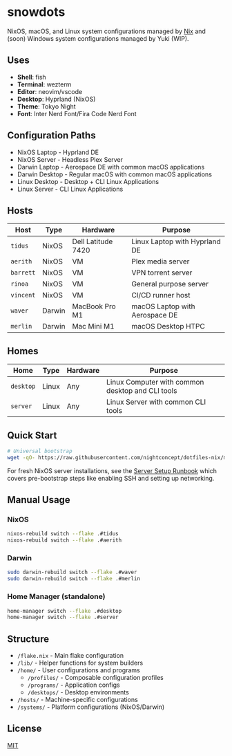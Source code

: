 # snowdots

NixOS, macOS, and Linux system configurations managed by [Nix](https://nixos.org/) and (soon) Windows system configurations managed by Yuki (WIP).

## Uses

- **Shell**: fish
- **Terminal**: wezterm
- **Editor**: neovim/vscode
- **Desktop**: Hyprland (NixOS)
- **Theme**: Tokyo Night
- **Font**: Inter Nerd Font/Fira Code Nerd Font


## Configuration Paths
- NixOS Laptop - Hyprland DE
- NixOS Server - Headless Plex Server
- Darwin Laptop - Aerospace DE with common macOS applications
- Darwin Desktop - Regular macOS with common macOS applications
- Linux Desktop - Desktop + CLI Linux Applications
- Linux Server - CLI Linux Applications

## Hosts

| Host | Type | Hardware | Purpose |
|------|------|----------|---------|
| `tidus` | NixOS | Dell Latitude 7420 | Linux Laptop with Hyprland DE |
| `aerith` | NixOS | VM | Plex media server |
| `barrett` | NixOS | VM | VPN torrent server |
| `rinoa` | NixOS | VM | General purpose server |
| `vincent` | NixOS | VM | CI/CD runner host |
| `waver` | Darwin | MacBook Pro M1 | macOS Laptop with Aerospace DE |
| `merlin` | Darwin | Mac Mini M1 | macOS Desktop HTPC |

## Homes

| Home | Type | Hardware | Purpose |
|------|------|----------|---------|
| `desktop` | Linux | Any | Linux Computer with common desktop and CLI tools |
| `server` | Linux | Any | Linux Server with common CLI tools |

## Quick Start

```bash
# Universal bootstrap
wget -qO- https://raw.githubusercontent.com/nightconcept/dotfiles-nix/main/bootstrap.sh | bash
```

For fresh NixOS server installations, see the [Server Setup Runbook](docs/server-setup-runbook.md) which covers pre-bootstrap steps like enabling SSH and setting up networking.

## Manual Usage

### NixOS
```bash
nixos-rebuild switch --flake .#tidus
nixos-rebuild switch --flake .#aerith
```

### Darwin
```bash
sudo darwin-rebuild switch --flake .#waver
sudo darwin-rebuild switch --flake .#merlin
```

### Home Manager (standalone)
```bash
home-manager switch --flake .#desktop
home-manager switch --flake .#server
```

## Structure

- `/flake.nix` - Main flake configuration
- `/lib/` - Helper functions for system builders
- `/home/` - User configurations and programs
  - `/profiles/` - Composable configuration profiles
  - `/programs/` - Application configs
  - `/desktops/` - Desktop environments
- `/hosts/` - Machine-specific configurations
- `/systems/` - Platform configurations (NixOS/Darwin)

## License

[MIT](LICENSE)

